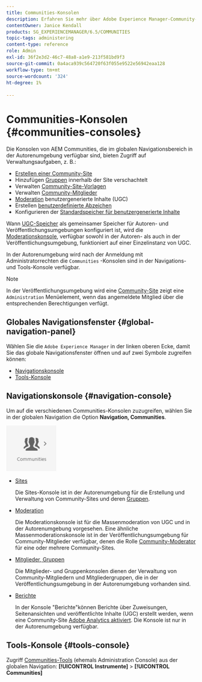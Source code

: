 ```yaml
---
title: Communities-Konsolen
description: Erfahren Sie mehr über Adobe Experience Manager-Community-Konsolen, die in der Autorenumgebung im globalen Navigationsfenster verfügbar sind.
contentOwner: Janice Kendall
products: SG_EXPERIENCEMANAGER/6.5/COMMUNITIES
topic-tags: administering
content-type: reference
role: Admin
exl-id: 36f2e3d2-46c7-48a8-a1e9-213f581bd9f3
source-git-commit: 0a4aca939c564720f63f055e9522e56942eaa128
workflow-type: tm+mt
source-wordcount: '324'
ht-degree: 1%

---
```


# Communities-Konsolen {#communities-consoles}

Die Konsolen von AEM Communities, die im globalen Navigationsbereich in der Autorenumgebung verfügbar sind, bieten Zugriff auf Verwaltungsaufgaben, z. B.:

* [Erstellen einer Community-Site](sites-console.md)
* Hinzufügen [Gruppen](groups.md) innerhalb der Site verschachtelt
* Verwalten [Community-Site-Vorlagen](sites.md)
* Verwalten [Community-Mitglieder](members.md)
* [Moderation](moderate-ugc.md) benutzergenerierte Inhalte (UGC)
* Erstellen [benutzerdefinierte Abzeichen](badges.md)
* Konfigurieren der [Standardspeicher für benutzergenerierte Inhalte](srp-config.md)

Wann [UGC-Speicher](working-with-srp.md) als gemeinsamer Speicher für Autoren- und Veröffentlichungsumgebungen konfiguriert ist, wird die [Moderationskonsole](moderation.md), verfügbar sowohl in der Autoren- als auch in der Veröffentlichungsumgebung, funktioniert auf einer Einzelinstanz von UGC.

In der Autorenumgebung wird nach der Anmeldung mit Administratorrechten die `Communities` -Konsolen sind in der Navigations- und Tools-Konsole verfügbar.

>[!NOTE]
>
>In der Veröffentlichungsumgebung wird eine [Community-Site](sites-console.md) zeigt eine `Administration` Menüelement, wenn das angemeldete Mitglied über die entsprechenden Berechtigungen verfügt.

## Globales Navigationsfenster {#global-navigation-panel}

Wählen Sie die `Adobe Experience Manager` in der linken oberen Ecke, damit Sie das globale Navigationsfenster öffnen und auf zwei Symbole zugreifen können:

* [Navigationskonsole](#navigation-console)
* [Tools-Konsole](tools.md)

## Navigationskonsole {#navigation-console}

Um auf die verschiedenen Communities-Konsolen zuzugreifen, wählen Sie in der globalen Navigation die Option **Navigation, Communities**.

![Communities](assets/communities.png)

* [Sites](sites-console.md)

  Die Sites-Konsole ist in der Autorenumgebung für die Erstellung und Verwaltung von Community-Sites und deren [Gruppen](groups.md).

* [Moderation](moderation.md)

  Die Moderationskonsole ist für die Massenmoderation von UGC und in der Autorenumgebung vorgesehen. Eine ähnliche Massenmoderationskonsole ist in der Veröffentlichungsumgebung für Community-Mitglieder verfügbar, denen die Rolle [Community-Moderator](users.md#publishenvironmentusersandgroups) für eine oder mehrere Community-Sites.

* [Mitglieder, Gruppen](members.md)

  Die Mitglieder- und Gruppenkonsolen dienen der Verwaltung von Community-Mitgliedern und Mitgliedergruppen, die in der Veröffentlichungsumgebung in der Autorenumgebung vorhanden sind.

* [Berichte](reports.md)

  In der Konsole &quot;Berichte&quot;können Berichte über Zuweisungen, Seitenansichten und veröffentlichte Inhalte (UGC) erstellt werden, wenn eine Community-Site [Adobe Analytics aktiviert](sites-console.md#analytics). Die Konsole ist nur in der Autorenumgebung verfügbar.

## Tools-Konsole {#tools-console}

Zugriff [Communities-Tools](tools.md) (ehemals Administration Console) aus der globalen Navigation: **[!UICONTROL Instrumente]** > **[!UICONTROL Communities]**
